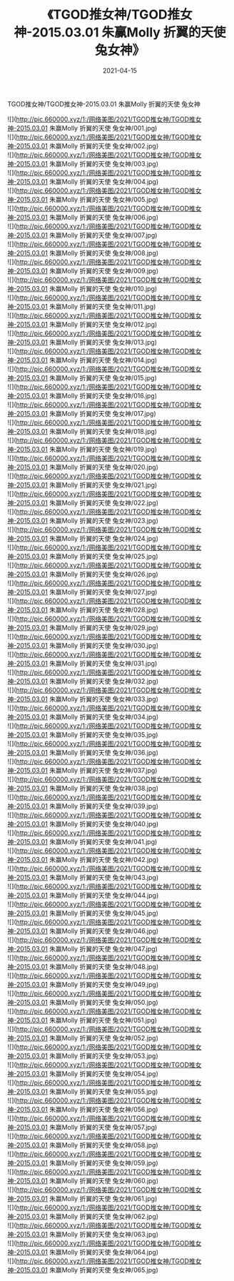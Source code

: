 ﻿---
layout: post
title:  《TGOD推女神/TGOD推女神-2015.03.01 朱赢Molly 折翼的天使 兔女神》
date:   2021-04-15
img: http://pic.660000.xyz/1:/网络美图/2021/TGOD推女神/TGOD推女神-2015.03.01 朱赢Molly 折翼的天使 兔女神/000.jpg
categories: [美女, 清纯, 唯美]
---

TGOD推女神/TGOD推女神-2015.03.01 朱赢Molly 折翼的天使 兔女神

 ![](http://pic.660000.xyz/1:/网络美图/2021/TGOD推女神/TGOD推女神-2015.03.01 朱赢Molly 折翼的天使 兔女神/001.jpg) <br>![](http://pic.660000.xyz/1:/网络美图/2021/TGOD推女神/TGOD推女神-2015.03.01 朱赢Molly 折翼的天使 兔女神/002.jpg) <br>![](http://pic.660000.xyz/1:/网络美图/2021/TGOD推女神/TGOD推女神-2015.03.01 朱赢Molly 折翼的天使 兔女神/003.jpg) <br>![](http://pic.660000.xyz/1:/网络美图/2021/TGOD推女神/TGOD推女神-2015.03.01 朱赢Molly 折翼的天使 兔女神/004.jpg) <br>![](http://pic.660000.xyz/1:/网络美图/2021/TGOD推女神/TGOD推女神-2015.03.01 朱赢Molly 折翼的天使 兔女神/005.jpg) <br>![](http://pic.660000.xyz/1:/网络美图/2021/TGOD推女神/TGOD推女神-2015.03.01 朱赢Molly 折翼的天使 兔女神/006.jpg) <br>![](http://pic.660000.xyz/1:/网络美图/2021/TGOD推女神/TGOD推女神-2015.03.01 朱赢Molly 折翼的天使 兔女神/007.jpg) <br>![](http://pic.660000.xyz/1:/网络美图/2021/TGOD推女神/TGOD推女神-2015.03.01 朱赢Molly 折翼的天使 兔女神/008.jpg) <br>![](http://pic.660000.xyz/1:/网络美图/2021/TGOD推女神/TGOD推女神-2015.03.01 朱赢Molly 折翼的天使 兔女神/009.jpg) <br>![](http://pic.660000.xyz/1:/网络美图/2021/TGOD推女神/TGOD推女神-2015.03.01 朱赢Molly 折翼的天使 兔女神/010.jpg) <br>![](http://pic.660000.xyz/1:/网络美图/2021/TGOD推女神/TGOD推女神-2015.03.01 朱赢Molly 折翼的天使 兔女神/011.jpg) <br>![](http://pic.660000.xyz/1:/网络美图/2021/TGOD推女神/TGOD推女神-2015.03.01 朱赢Molly 折翼的天使 兔女神/012.jpg) <br>![](http://pic.660000.xyz/1:/网络美图/2021/TGOD推女神/TGOD推女神-2015.03.01 朱赢Molly 折翼的天使 兔女神/013.jpg) <br>![](http://pic.660000.xyz/1:/网络美图/2021/TGOD推女神/TGOD推女神-2015.03.01 朱赢Molly 折翼的天使 兔女神/014.jpg) <br>![](http://pic.660000.xyz/1:/网络美图/2021/TGOD推女神/TGOD推女神-2015.03.01 朱赢Molly 折翼的天使 兔女神/015.jpg) <br>![](http://pic.660000.xyz/1:/网络美图/2021/TGOD推女神/TGOD推女神-2015.03.01 朱赢Molly 折翼的天使 兔女神/016.jpg) <br>![](http://pic.660000.xyz/1:/网络美图/2021/TGOD推女神/TGOD推女神-2015.03.01 朱赢Molly 折翼的天使 兔女神/017.jpg) <br>![](http://pic.660000.xyz/1:/网络美图/2021/TGOD推女神/TGOD推女神-2015.03.01 朱赢Molly 折翼的天使 兔女神/018.jpg) <br>![](http://pic.660000.xyz/1:/网络美图/2021/TGOD推女神/TGOD推女神-2015.03.01 朱赢Molly 折翼的天使 兔女神/019.jpg) <br>![](http://pic.660000.xyz/1:/网络美图/2021/TGOD推女神/TGOD推女神-2015.03.01 朱赢Molly 折翼的天使 兔女神/020.jpg) <br>![](http://pic.660000.xyz/1:/网络美图/2021/TGOD推女神/TGOD推女神-2015.03.01 朱赢Molly 折翼的天使 兔女神/021.jpg) <br>![](http://pic.660000.xyz/1:/网络美图/2021/TGOD推女神/TGOD推女神-2015.03.01 朱赢Molly 折翼的天使 兔女神/022.jpg) <br>![](http://pic.660000.xyz/1:/网络美图/2021/TGOD推女神/TGOD推女神-2015.03.01 朱赢Molly 折翼的天使 兔女神/023.jpg) <br>![](http://pic.660000.xyz/1:/网络美图/2021/TGOD推女神/TGOD推女神-2015.03.01 朱赢Molly 折翼的天使 兔女神/024.jpg) <br>![](http://pic.660000.xyz/1:/网络美图/2021/TGOD推女神/TGOD推女神-2015.03.01 朱赢Molly 折翼的天使 兔女神/025.jpg) <br>![](http://pic.660000.xyz/1:/网络美图/2021/TGOD推女神/TGOD推女神-2015.03.01 朱赢Molly 折翼的天使 兔女神/026.jpg) <br>![](http://pic.660000.xyz/1:/网络美图/2021/TGOD推女神/TGOD推女神-2015.03.01 朱赢Molly 折翼的天使 兔女神/027.jpg) <br>![](http://pic.660000.xyz/1:/网络美图/2021/TGOD推女神/TGOD推女神-2015.03.01 朱赢Molly 折翼的天使 兔女神/028.jpg) <br>![](http://pic.660000.xyz/1:/网络美图/2021/TGOD推女神/TGOD推女神-2015.03.01 朱赢Molly 折翼的天使 兔女神/029.jpg) <br>![](http://pic.660000.xyz/1:/网络美图/2021/TGOD推女神/TGOD推女神-2015.03.01 朱赢Molly 折翼的天使 兔女神/030.jpg) <br>![](http://pic.660000.xyz/1:/网络美图/2021/TGOD推女神/TGOD推女神-2015.03.01 朱赢Molly 折翼的天使 兔女神/031.jpg) <br>![](http://pic.660000.xyz/1:/网络美图/2021/TGOD推女神/TGOD推女神-2015.03.01 朱赢Molly 折翼的天使 兔女神/032.jpg) <br>![](http://pic.660000.xyz/1:/网络美图/2021/TGOD推女神/TGOD推女神-2015.03.01 朱赢Molly 折翼的天使 兔女神/033.jpg) <br>![](http://pic.660000.xyz/1:/网络美图/2021/TGOD推女神/TGOD推女神-2015.03.01 朱赢Molly 折翼的天使 兔女神/034.jpg) <br>![](http://pic.660000.xyz/1:/网络美图/2021/TGOD推女神/TGOD推女神-2015.03.01 朱赢Molly 折翼的天使 兔女神/035.jpg) <br>![](http://pic.660000.xyz/1:/网络美图/2021/TGOD推女神/TGOD推女神-2015.03.01 朱赢Molly 折翼的天使 兔女神/036.jpg) <br>![](http://pic.660000.xyz/1:/网络美图/2021/TGOD推女神/TGOD推女神-2015.03.01 朱赢Molly 折翼的天使 兔女神/037.jpg) <br>![](http://pic.660000.xyz/1:/网络美图/2021/TGOD推女神/TGOD推女神-2015.03.01 朱赢Molly 折翼的天使 兔女神/038.jpg) <br>![](http://pic.660000.xyz/1:/网络美图/2021/TGOD推女神/TGOD推女神-2015.03.01 朱赢Molly 折翼的天使 兔女神/039.jpg) <br>![](http://pic.660000.xyz/1:/网络美图/2021/TGOD推女神/TGOD推女神-2015.03.01 朱赢Molly 折翼的天使 兔女神/040.jpg) <br>![](http://pic.660000.xyz/1:/网络美图/2021/TGOD推女神/TGOD推女神-2015.03.01 朱赢Molly 折翼的天使 兔女神/041.jpg) <br>![](http://pic.660000.xyz/1:/网络美图/2021/TGOD推女神/TGOD推女神-2015.03.01 朱赢Molly 折翼的天使 兔女神/042.jpg) <br>![](http://pic.660000.xyz/1:/网络美图/2021/TGOD推女神/TGOD推女神-2015.03.01 朱赢Molly 折翼的天使 兔女神/043.jpg) <br>![](http://pic.660000.xyz/1:/网络美图/2021/TGOD推女神/TGOD推女神-2015.03.01 朱赢Molly 折翼的天使 兔女神/044.jpg) <br>![](http://pic.660000.xyz/1:/网络美图/2021/TGOD推女神/TGOD推女神-2015.03.01 朱赢Molly 折翼的天使 兔女神/045.jpg) <br>![](http://pic.660000.xyz/1:/网络美图/2021/TGOD推女神/TGOD推女神-2015.03.01 朱赢Molly 折翼的天使 兔女神/046.jpg) <br>![](http://pic.660000.xyz/1:/网络美图/2021/TGOD推女神/TGOD推女神-2015.03.01 朱赢Molly 折翼的天使 兔女神/047.jpg) <br>![](http://pic.660000.xyz/1:/网络美图/2021/TGOD推女神/TGOD推女神-2015.03.01 朱赢Molly 折翼的天使 兔女神/048.jpg) <br>![](http://pic.660000.xyz/1:/网络美图/2021/TGOD推女神/TGOD推女神-2015.03.01 朱赢Molly 折翼的天使 兔女神/049.jpg) <br>![](http://pic.660000.xyz/1:/网络美图/2021/TGOD推女神/TGOD推女神-2015.03.01 朱赢Molly 折翼的天使 兔女神/050.jpg) <br>![](http://pic.660000.xyz/1:/网络美图/2021/TGOD推女神/TGOD推女神-2015.03.01 朱赢Molly 折翼的天使 兔女神/051.jpg) <br>![](http://pic.660000.xyz/1:/网络美图/2021/TGOD推女神/TGOD推女神-2015.03.01 朱赢Molly 折翼的天使 兔女神/052.jpg) <br>![](http://pic.660000.xyz/1:/网络美图/2021/TGOD推女神/TGOD推女神-2015.03.01 朱赢Molly 折翼的天使 兔女神/053.jpg) <br>![](http://pic.660000.xyz/1:/网络美图/2021/TGOD推女神/TGOD推女神-2015.03.01 朱赢Molly 折翼的天使 兔女神/054.jpg) <br>![](http://pic.660000.xyz/1:/网络美图/2021/TGOD推女神/TGOD推女神-2015.03.01 朱赢Molly 折翼的天使 兔女神/055.jpg) <br>![](http://pic.660000.xyz/1:/网络美图/2021/TGOD推女神/TGOD推女神-2015.03.01 朱赢Molly 折翼的天使 兔女神/056.jpg) <br>![](http://pic.660000.xyz/1:/网络美图/2021/TGOD推女神/TGOD推女神-2015.03.01 朱赢Molly 折翼的天使 兔女神/057.jpg) <br>![](http://pic.660000.xyz/1:/网络美图/2021/TGOD推女神/TGOD推女神-2015.03.01 朱赢Molly 折翼的天使 兔女神/058.jpg) <br>![](http://pic.660000.xyz/1:/网络美图/2021/TGOD推女神/TGOD推女神-2015.03.01 朱赢Molly 折翼的天使 兔女神/059.jpg) <br>![](http://pic.660000.xyz/1:/网络美图/2021/TGOD推女神/TGOD推女神-2015.03.01 朱赢Molly 折翼的天使 兔女神/060.jpg) <br>![](http://pic.660000.xyz/1:/网络美图/2021/TGOD推女神/TGOD推女神-2015.03.01 朱赢Molly 折翼的天使 兔女神/061.jpg) <br>![](http://pic.660000.xyz/1:/网络美图/2021/TGOD推女神/TGOD推女神-2015.03.01 朱赢Molly 折翼的天使 兔女神/062.jpg) <br>![](http://pic.660000.xyz/1:/网络美图/2021/TGOD推女神/TGOD推女神-2015.03.01 朱赢Molly 折翼的天使 兔女神/063.jpg) <br>![](http://pic.660000.xyz/1:/网络美图/2021/TGOD推女神/TGOD推女神-2015.03.01 朱赢Molly 折翼的天使 兔女神/064.jpg) <br>![](http://pic.660000.xyz/1:/网络美图/2021/TGOD推女神/TGOD推女神-2015.03.01 朱赢Molly 折翼的天使 兔女神/065.jpg) <br>